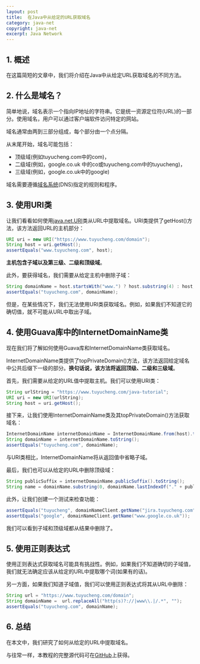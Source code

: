 ```yaml
---
layout: post
title:  在Java中从给定的URL获取域名
category: java-net
copyright: java-net
excerpt: Java Network
---
```


## 1. 概述

在这篇简短的文章中，我们将介绍在Java中从给定URL获取域名的不同方法。

## 2. 什么是域名？

简单地说，域名表示一个指向IP地址的字符串。它是统一资源定位符(URL)的一部分。使用域名，用户可以通过客户端软件访问特定的网站。

域名通常由两到三部分组成，每个部分由一个点分隔。

从末尾开始，域名可能包括：

-   顶级域(例如tuyucheng.com中的com)，
-   二级域(例如，google.co.uk 中的co或tuyucheng.com中的tuyucheng)，
-   三级域(例如，google.co.uk中的google)

域名需要遵循[域名系统](https://www.baeldung.com/cs/dns-intro)(DNS)指定的规则和程序。

## 3. 使用URI类

让我们看看如何使用[java.net.URI](https://docs.oracle.com/en/java/javase/11/docs/api/java.base/java/net/URI.html)类从URL中提取域名。URI类提供了getHost()方法，该方法返回URL的主机部分：

```java
URI uri = new URI("https://www.tuyucheng.com/domain");
String host = uri.getHost();
assertEquals("www.tuyucheng.com", host);
```

**主机包含子域以及第三级、二级和顶级域**。

此外，要获得域名，我们需要从给定主机中删除子域：

```java
String domainName = host.startsWith("www.") ? host.substring(4) : host;
assertEquals("tuyucheng.com", domainName);
```

但是，在某些情况下，我们无法使用URI类获取域名。例如，如果我们不知道它的确切值，就不可能从URL中取出子域。

## 4. 使用Guava库中的InternetDomainName类

现在我们将了解如何使用Guava库和InternetDomainName类获取域名。

InternetDomainName类提供了topPrivateDomain()方法，该方法返回给定域名中公共后缀下一级的部分。**换句话说，该方法将返回顶级、二级和三级域**。

首先，我们需要从给定的URL值中提取主机。我们可以使用URI类：

```java
String urlString = "https://www.tuyucheng.com/java-tutorial";
URI uri = new URI(urlString);
String host = uri.getHost();
```

接下来，让我们使用InternetDomainName类及其topPrivateDomain()方法获取域名：

```java
InternetDomainName internetDomainName = InternetDomainName.from(host).topPrivateDomain(); 
String domainName = internetDomainName.toString(); 
assertEquals("tuyucheng.com", domainName);
```

与URI类相比，InternetDomainName将从返回值中省略子域。

最后，我们也可以从给定的URL中删除顶级域：

```java
String publicSuffix = internetDomainName.publicSuffix().toString();
String name = domainName.substring(0, domainName.lastIndexOf("." + publicSuffix));
```

此外，让我们创建一个测试来检查功能：

```java
assertEquals("tuyucheng", domainNameClient.getName("jira.tuyucheng.com"));
assertEquals("google", domainNameClient.getName("www.google.co.uk"));
```

我们可以看到子域和顶级域都从结果中删除了。

## 5. 使用正则表达式

使用正则表达式获取域名可能具有挑战性。例如，如果我们不知道确切的子域值，我们就无法确定应该从给定的URL中提取哪个词(如果有的话)。

另一方面，如果我们知道子域值，我们可以使用正则表达式将其从URL中删除：

```java
String url = "https://www.tuyucheng.com/domain";
String domainName =  url.replaceAll("http(s)?://|www\\.|/.*", "");
assertEquals("tuyucheng.com", domainName);
```

## 6. 总结

在本文中，我们研究了如何从给定的URL中提取域名。

与往常一样，本教程的完整源代码可在[GitHub](https://github.com/tuyucheng7/taketoday-tutorial4j/tree/master/java-core-modules/java-networking-3)上获得。
